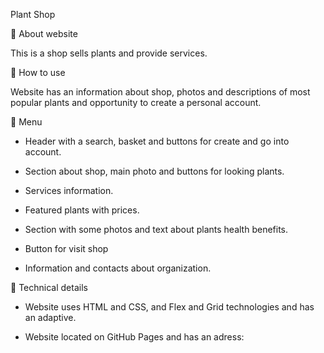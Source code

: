 Plant Shop

🌿 About website

This is a shop sells plants and provide services.

🌿 How to use

Website has an information about shop, photos and descriptions of most popular plants and opportunity to create a personal account.

🌿 Menu
 
 - Header with a search, basket and buttons for create and go into account.

 - Section about shop, main photo and buttons for looking plants.

 - Services information.

 - Featured plants with prices.

 - Section with some photos and text about plants health benefits.

 - Button for visit shop

 - Information and contacts about organization.

🌿 Technical details

- Website uses HTML and CSS, and Flex and Grid technologies and has an adaptive.
  
- Website located on GitHub Pages and has an adress: 
